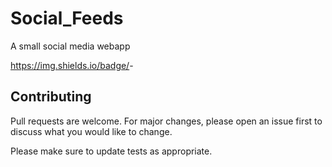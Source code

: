 # Social_Feeds
A small social media webapp

https://img.shields.io/badge/<Open source>-<red>

## Contributing
Pull requests are welcome. For major changes, please open an issue first to discuss what you would like to change.

Please make sure to update tests as appropriate.
